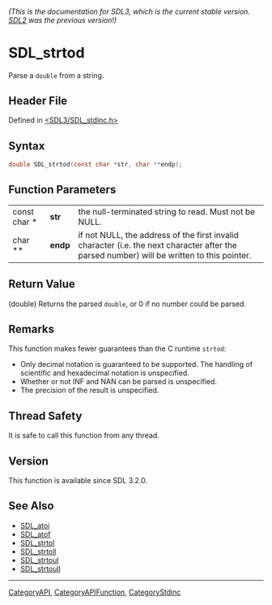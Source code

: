 ###### (This is the documentation for SDL3, which is the current stable version. [SDL2](https://wiki.libsdl.org/SDL2/) was the previous version!)
# SDL_strtod

Parse a `double` from a string.

## Header File

Defined in [<SDL3/SDL_stdinc.h>](https://github.com/libsdl-org/SDL/blob/main/include/SDL3/SDL_stdinc.h)

## Syntax

```c
double SDL_strtod(const char *str, char **endp);
```

## Function Parameters

|              |          |                                                                                                                                            |
| ------------ | -------- | ------------------------------------------------------------------------------------------------------------------------------------------ |
| const char * | **str**  | the null-terminated string to read. Must not be NULL.                                                                                      |
| char **      | **endp** | if not NULL, the address of the first invalid character (i.e. the next character after the parsed number) will be written to this pointer. |

## Return Value

(double) Returns the parsed `double`, or 0 if no number could be parsed.

## Remarks

This function makes fewer guarantees than the C runtime `strtod`:

- Only decimal notation is guaranteed to be supported. The handling of
  scientific and hexadecimal notation is unspecified.
- Whether or not INF and NAN can be parsed is unspecified.
- The precision of the result is unspecified.

## Thread Safety

It is safe to call this function from any thread.

## Version

This function is available since SDL 3.2.0.

## See Also

- [SDL_atoi](SDL_atoi)
- [SDL_atof](SDL_atof)
- [SDL_strtol](SDL_strtol)
- [SDL_strtoll](SDL_strtoll)
- [SDL_strtoul](SDL_strtoul)
- [SDL_strtoull](SDL_strtoull)

----
[CategoryAPI](CategoryAPI), [CategoryAPIFunction](CategoryAPIFunction), [CategoryStdinc](CategoryStdinc)

